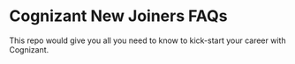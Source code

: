 # Cognizant New Joiners FAQs
This repo would give you all you need to know to kick-start your career with Cognizant.